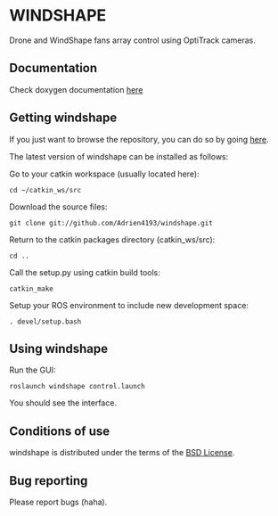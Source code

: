 WINDSHAPE
======================================================

Drone and WindShape fans array control using OptiTrack cameras.

Documentation
-------------

Check doxygen documentation [here](https://adrien4193.github.io/windshape/index.html)

Getting windshape
-------------

If you just want to browse the repository, you can do so by going [here](https://github.com/Adrien4193/windshape).

The latest version of windshape can be installed as follows:

Go to your catkin workspace (usually located here):

`cd ~/catkin_ws/src`

Download the source files:

`git clone git://github.com/Adrien4193/windshape.git`

Return to the catkin packages directory (catkin_ws/src):

`cd ..`

Call the setup.py using catkin build tools:

`catkin_make`

Setup your ROS environment to include new development space:

`. devel/setup.bash`

Using windshape
-------------

Run the GUI:

`roslaunch windshape control.launch`

You should see the interface.

Conditions of use
-----------------

windshape is distributed under the terms of the [BSD License](https://github.com/).

Bug reporting
-------------

Please report bugs (haha).
